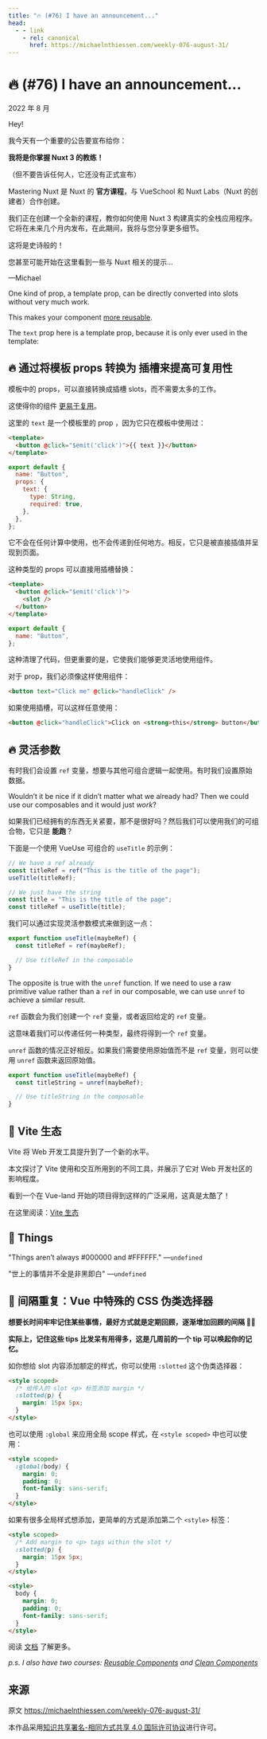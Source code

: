 ```yaml
---
title: "🔥 (#76) I have an announcement..."
head:
  - - link
    - rel: canonical
      href: https://michaelnthiessen.com/weekly-076-august-31/
---
```


# 🔥 (#76) I have an announcement...

2022 年 8 月

Hey!

我今天有一个重要的公告要宣布给你：

**我将是你掌握 Nuxt 3 的教练！**

（但不要告诉任何人，它还没有正式宣布）

Mastering Nuxt 是 Nuxt 的 **官方课程**，与 VueSchool 和 Nuxt Labs（Nuxt 的创建者）合作创建。

我们正在创建一个全新的课程，教你如何使用 Nuxt 3 构建真实的全栈应用程序。它将在未来几个月内发布，在此期间，我将与您分享更多细节。

这将是史诗般的！

您甚至可能开始在这里看到一些与 Nuxt 相关的提示...

—Michael

One kind of prop, a template prop, can be directly converted into slots without very much work.

This makes your component [more reusable](https://michaelnthiessen.com/slots-are-better-than-props/).

The `text` prop here is a template prop, because it is only ever used in the template:

## 🔥 通过将模板 props 转换为 插槽来提高可复用性

模板中的 props，可以直接转换成插槽 slots，而不需要太多的工作。

这使得你的组件 [更易于复用](https://michaelnthiessen.com/slots-are-better-than-props)。

这里的 `text` 是一个模板里的 prop ，因为它只在模板中使用过：

```html
<template>
  <button @click="$emit('click')">{{ text }}</button>
</template>
```

```javascript
export default {
  name: "Button",
  props: {
    text: {
      type: String,
      required: true,
    },
  },
};
```

它不会在任何计算中使用，也不会传递到任何地方。相反，它只是被直接插值并呈现到页面。

这种类型的 props 可以直接用插槽替换：

```html
<template>
  <button @click="$emit('click')">
    <slot />
  </button>
</template>
```

```javascript
export default {
  name: "Button",
};
```

这种清理了代码，但更重要的是，它使我们能够更灵活地使用组件。

对于 prop，我们必须像这样使用组件：

```html
<button text="Click me" @click="handleClick" />
```

如果使用插槽，可以这样任意使用：

```html
<button @click="handleClick">Click on <strong>this</strong> button</button>
```

## 🔥 灵活参数

有时我们会设置 `ref` 变量，想要与其他可组合逻辑一起使用。有时我们设置原始数据。

Wouldn’t it be nice if it didn’t matter what we already had? Then we could use our composables and it would just _work_?

如果我们已经拥有的东西无关紧要，那不是很好吗？然后我们可以使用我们的可组合物，它只是 **能跑**？

下面是一个使用 VueUse 可组合的 `useTitle` 的示例：

```javascript
// We have a ref already
const titleRef = ref("This is the title of the page");
useTitle(titleRef);

// We just have the string
const title = "This is the title of the page";
const titleRef = useTitle(title);
```

我们可以通过实现灵活参数模式来做到这一点：

```javascript
export function useTitle(maybeRef) {
  const titleRef = ref(maybeRef);

  // Use titleRef in the composable
}
```

The opposite is true with the `unref` function. If we need to use a raw primitive value rather than a `ref` in our composable, we can use `unref` to achieve a similar result.

`ref` 函数会为我们创建一个 `ref` 变量，或者返回给定的 `ref` 变量。

这意味着我们可以传递任何一种类型，最终将得到一个 `ref` 变量。

`unref` 函数的情况正好相反。如果我们需要使用原始值而不是 `ref` 变量，则可以使用 `unref` 函数来返回原始值。

```javascript
export function useTitle(maybeRef) {
  const titleString = unref(maybeRef);

  // Use titleString in the composable
}
```

## 📜 Vite 生态

Vite 将 Web 开发工具提升到了一个新的水平。

本文探讨了 Vite 使用和交互所用到的不同工具，并展示了它对 Web 开发社区的影响程度。

看到一个在 Vue-land 开始的项目得到这样的广泛采用，这真是太酷了！

在这里阅读：[Vite 生态](https://patak.dev/vite/ecosystem.html)

## 💬 Things

"Things aren’t always #000000 and #FFFFFF." —`undefined`

"世上的事情并不全是非黑即白" —`undefined`

## 🧠 间隔重复：Vue 中特殊的 CSS 伪类选择器

**想要长时间牢牢记住某些事情，最好方式就是定期回顾，逐渐增加回顾的间隔 👨‍🔬**

**实际上，记住这些 tips 比发呆有用得多，这是几周前的一个 tip 可以唤起你的记忆。**

如你想给 slot 内容添加额定的样式，你可以使用 `:slotted` 这个伪类选择器：

```html
<style scoped>
  /* 给传入的 slot <p> 标签添加 margin */
  :slotted(p) {
    margin: 15px 5px;
  }
</style>
```

也可以使用 `:global` 来应用全局 scope 样式，在 `<style scoped>` 中也可以使用：

```html
<style scoped>
  :global(body) {
    margin: 0;
    padding: 0;
    font-family: sans-serif;
  }
</style>
```

如果有很多全局样式想添加，更简单的方式是添加第二个 `<style>` 标签：

```html
<style scoped>
  /* Add margin to <p> tags within the slot */
  :slotted(p) {
    margin: 15px 5px;
  }
</style>

<style>
  body {
    margin: 0;
    padding: 0;
    font-family: sans-serif;
  }
</style>
```

阅读 [文档](https://v3.vuejs.org/api/sfc-style.html#slotted-selectors) 了解更多。

_p.s. I also have two courses: [Reusable Components](https://michaelnthiessen.com/reusable-components) and [Clean Components](https://michaelnthiessen.com/clean-components)_

## 来源

原文 https://michaelnthiessen.com/weekly-076-august-31/

本作品采用[知识共享署名-相同方式共享 4.0 国际许可协议](http://creativecommons.org/licenses/by-sa/4.0/)进行许可。

